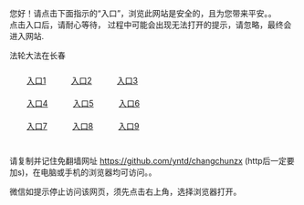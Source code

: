 您好！请点击下面指示的“入口”，浏览此网站是安全的，且为您带来平安。。 <br/>
点击入口后，请耐心等待， 过程中可能会出现无法打开的提示，请忽略，最终会进入网站. </br>

法轮大法在长春<br/>
<div style="padding:10px"><a style="margin:20px" target="_blank" href="https://daplznb4zxccn.cloudfront.net/2Qpsp?jsvucu" id="ccLink1" rel="nofollow">入口1</a> <a target="_blank" style="margin:20px" href="https://d3p61cokfwnd4x.cloudfront.net/2Qpsp?pmwbvo" id="ccLink2" rel="nofollow">入口2</a> <a style="margin:20px" target="_blank" href="https://d284g91lnq8umk.cloudfront.net/2Qpsp?npiii" id="ccLink3" rel="nofollow">入口3</a></div>

<div style="padding:10px" ><a style="margin:20px" target="_blank" href="https://daplznb4zxccn.cloudfront.net/2Qpsp?jsvucu" id="ccLink4" rel="nofollow">入口4</a> <a style="margin:20px" href="https://d3p61cokfwnd4x.cloudfront.net/2Qpsp?pmwbvo" target="_blank" id="ccLink5" rel="nofollow">入口5</a> <a style="margin:20px" href="https://d284g91lnq8umk.cloudfront.net/2Qpsp?npiii" target="_blank" id="ccLink6" rel="nofollow">入口6</a></div>

<div style="padding:10px"><a style="margin:20px" target="_blank" href="https://daplznb4zxccn.cloudfront.net/2Qpsp?jsvucu" id="ccLink7" rel="nofollow">入口7</a> <a style="margin:20px" href="https://d3p61cokfwnd4x.cloudfront.net/2Qpsp?pmwbvo" target="_blank" id="ccLink8" rel="nofollow">入口8</a> <a style="margin:20px" target="_blank" href="https://d284g91lnq8umk.cloudfront.net/2Qpsp?npiii" id="ccLink9" rel="nofollow">入口9</a></div>

<br/>



请复制并记住免翻墙网址 https://github.com/yntd/changchunzx (http后一定要加s)，在电脑或手机的浏览器均可访问。。<br/>

微信如提示停止访问该网页，须先点击右上角，选择浏览器打开。
